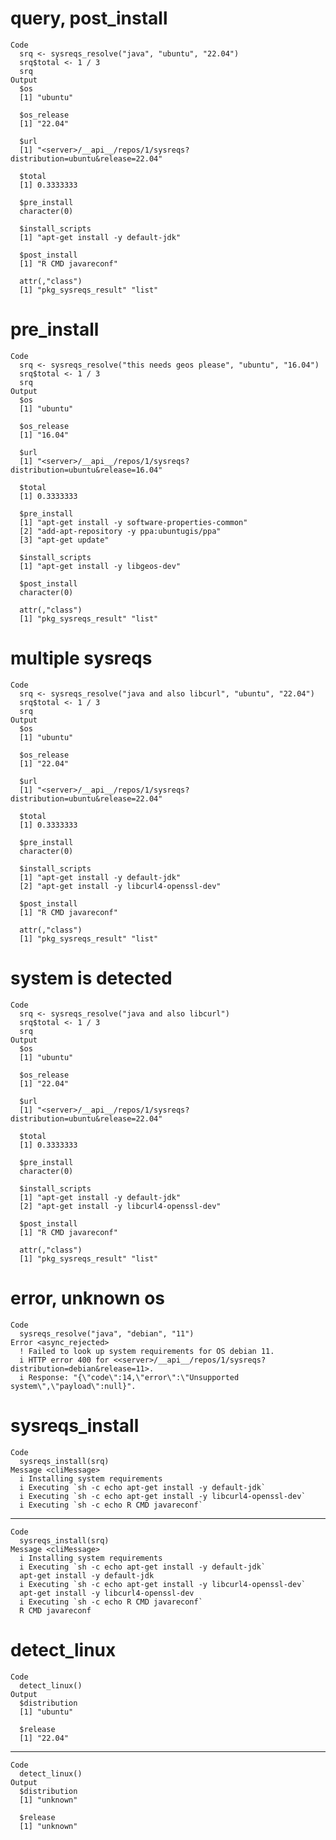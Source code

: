 # query, post_install

    Code
      srq <- sysreqs_resolve("java", "ubuntu", "22.04")
      srq$total <- 1 / 3
      srq
    Output
      $os
      [1] "ubuntu"
      
      $os_release
      [1] "22.04"
      
      $url
      [1] "<server>/__api__/repos/1/sysreqs?distribution=ubuntu&release=22.04"
      
      $total
      [1] 0.3333333
      
      $pre_install
      character(0)
      
      $install_scripts
      [1] "apt-get install -y default-jdk"
      
      $post_install
      [1] "R CMD javareconf"
      
      attr(,"class")
      [1] "pkg_sysreqs_result" "list"              

# pre_install

    Code
      srq <- sysreqs_resolve("this needs geos please", "ubuntu", "16.04")
      srq$total <- 1 / 3
      srq
    Output
      $os
      [1] "ubuntu"
      
      $os_release
      [1] "16.04"
      
      $url
      [1] "<server>/__api__/repos/1/sysreqs?distribution=ubuntu&release=16.04"
      
      $total
      [1] 0.3333333
      
      $pre_install
      [1] "apt-get install -y software-properties-common"
      [2] "add-apt-repository -y ppa:ubuntugis/ppa"      
      [3] "apt-get update"                               
      
      $install_scripts
      [1] "apt-get install -y libgeos-dev"
      
      $post_install
      character(0)
      
      attr(,"class")
      [1] "pkg_sysreqs_result" "list"              

# multiple sysreqs

    Code
      srq <- sysreqs_resolve("java and also libcurl", "ubuntu", "22.04")
      srq$total <- 1 / 3
      srq
    Output
      $os
      [1] "ubuntu"
      
      $os_release
      [1] "22.04"
      
      $url
      [1] "<server>/__api__/repos/1/sysreqs?distribution=ubuntu&release=22.04"
      
      $total
      [1] 0.3333333
      
      $pre_install
      character(0)
      
      $install_scripts
      [1] "apt-get install -y default-jdk"         
      [2] "apt-get install -y libcurl4-openssl-dev"
      
      $post_install
      [1] "R CMD javareconf"
      
      attr(,"class")
      [1] "pkg_sysreqs_result" "list"              

# system is detected

    Code
      srq <- sysreqs_resolve("java and also libcurl")
      srq$total <- 1 / 3
      srq
    Output
      $os
      [1] "ubuntu"
      
      $os_release
      [1] "22.04"
      
      $url
      [1] "<server>/__api__/repos/1/sysreqs?distribution=ubuntu&release=22.04"
      
      $total
      [1] 0.3333333
      
      $pre_install
      character(0)
      
      $install_scripts
      [1] "apt-get install -y default-jdk"         
      [2] "apt-get install -y libcurl4-openssl-dev"
      
      $post_install
      [1] "R CMD javareconf"
      
      attr(,"class")
      [1] "pkg_sysreqs_result" "list"              

# error, unknown os

    Code
      sysreqs_resolve("java", "debian", "11")
    Error <async_rejected>
      ! Failed to look up system requirements for OS debian 11.
      i HTTP error 400 for <<server>/__api__/repos/1/sysreqs?distribution=debian&release=11>.
      i Response: "{\"code\":14,\"error\":\"Unsupported system\",\"payload\":null}".

# sysreqs_install

    Code
      sysreqs_install(srq)
    Message <cliMessage>
      i Installing system requirements
      i Executing `sh -c echo apt-get install -y default-jdk`
      i Executing `sh -c echo apt-get install -y libcurl4-openssl-dev`
      i Executing `sh -c echo R CMD javareconf`

---

    Code
      sysreqs_install(srq)
    Message <cliMessage>
      i Installing system requirements
      i Executing `sh -c echo apt-get install -y default-jdk`
      apt-get install -y default-jdk
      i Executing `sh -c echo apt-get install -y libcurl4-openssl-dev`
      apt-get install -y libcurl4-openssl-dev
      i Executing `sh -c echo R CMD javareconf`
      R CMD javareconf

# detect_linux

    Code
      detect_linux()
    Output
      $distribution
      [1] "ubuntu"
      
      $release
      [1] "22.04"
      

---

    Code
      detect_linux()
    Output
      $distribution
      [1] "unknown"
      
      $release
      [1] "unknown"
      

